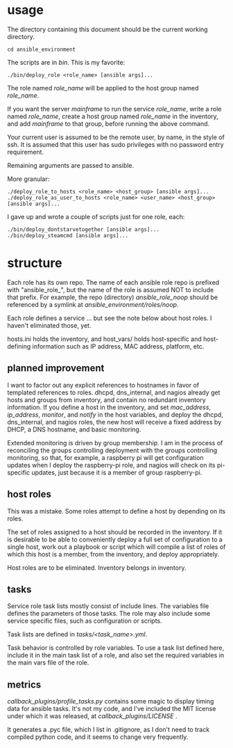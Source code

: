 # usage

The directory containing this document should be the current working directory.

  `cd ansible_environment`

The scripts are in *bin*.  This is my favorite:

  `./bin/deploy_role <role_name> [ansible args]...`

The role named *role_name* will be applied to the host group named *role_name*.

If you want the server *mainframe* to run the service *role_name*, write a role
named *role_name*, create a host group named *role_name* in the inventory, and
add *mainframe* to that group, before running the above command.

Your current user is assumed to be the remote user, by name, in the style of
ssh.  It is assumed that this user has sudo privileges with no password entry
requirement.

Remaining arguments are passed to ansible.

More granular:

  `./deploy_role_to_hosts <role_name> <host_group> [ansible args]...`
  `./deploy_role_as_user_to_hosts <role_name> <user_name> <host_group> [ansible args]...`

I gave up and wrote a couple of scripts just for one role, each:

  `./bin/deploy_dontstarvetogether [ansible args]...`
  `./bin/deploy_steamcmd [ansible args]...`

# structure

Each role has its own repo.  The name of each ansible role repo is prefixed
with "ansible_role_", but the name of the role is assumed NOT to include that
prefix.  For example, the repo (directory) *ansible_role_noop* should be
referenced by a symlink at *ansible_environment/roles/noop*.

Each role defines a service ... but see the note below about host roles.  I
haven't eliminated those, yet.

hosts.ini holds the inventory, and host\_vars/ holds host-specific and
host-defining information such as IP address, MAC address, platform, etc.

## planned improvement

I want to factor out any explicit references to hostnames in favor of templated
references to roles.  dhcpd, dns\_internal, and nagios already get hosts and
groups from inventory, and contain no redundant inventory information.  If you
define a host in the inventory, and set *mac\_address*, *ip\_address*,
*monitor*, and *notify* in the host variables, and deploy the dhcpd,
dns\_internal, and nagios roles, the new host will receive a fixed address by
DHCP, a DNS hostname, and basic monitoring.  

Extended monitoring is driven by group membership.  I am in the process of
reconciling the groups controlling deployment with the groups controlling
monitoring, so that, for example, a raspberry pi will get configuration updates
when I deploy the raspberry-pi role, and nagios will check on its pi-specific
updates, just because it is a member of group raspberry-pi.

## host roles

This was a mistake.  Some roles attempt to define a host by depending on its roles.

The set of roles assigned to a host should be recorded in the inventory.  If it
is desirable to be able to conveniently deploy a full set of configuration to a
single host, work out a playbook or script which will compile a list of roles
of which this host is a member, from the inventory, and deploy appropriately.

Host roles are to be eliminated.  Inventory belongs in inventory.

## tasks

Service role task lists mostly consist of include lines.  The variables file
defines the parameters of those tasks.  The role may also include some service
specific files, such as configuration or scripts.

Task lists are defined in *tasks/&lt;task_name&gt;.yml*.

Task behavior is controlled by role variables.  To use a task list defined
here, include it in the main task list of a role, and also set the required
variables in the main vars file of the role.

## metrics

*callback_plugins/profile_tasks.py* contains some magic to display timing
data for ansible tasks.  It's not my code, and I've included the MIT license
under which it was released, at *callback_plugins/LICENSE* .

It generates a .pyc file, which I list in .gitignore, as I don't need to track
compiled python code, and it seems to change very frequently.
